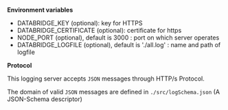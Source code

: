 **Environment variables**

- DATABRIDGE_KEY (optional): key for HTTPS
- DATABRIDGE_CERTIFICATE (optional): certificate for https
- NODE_PORT (optional), default is 3000 : port on which server operates
- DATABRIDGE_LOGFILE (optional), default is './all.log' : name and path of logfile

**Protocol**

This logging server accepts `JSON` messages through HTTP/s Protocol.

The domain of valid `JSON` messages are defined in `./src/logSchema.json` (A JSON-Schema descriptor)
